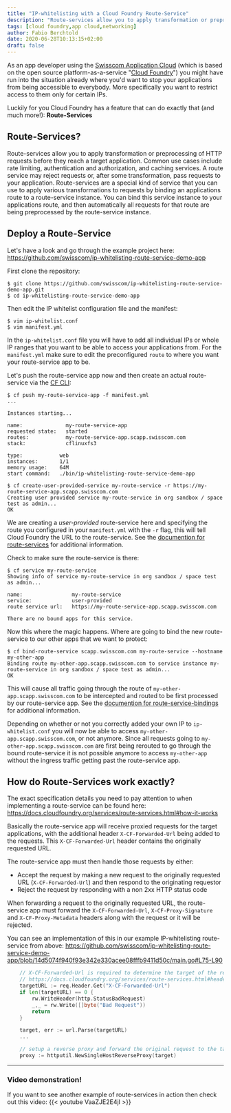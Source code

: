 ```yaml
---
title: "IP-whitelisting with a Cloud Foundry Route-Service"
description: "Route-services allow you to apply transformation or preprocessing of HTTP requests before they reach a target application, with common examples of use cases being rate limiting, authentication and authorization, and caching services"
tags: [cloud foundry,app cloud,networking]
author: Fabio Berchtold
date: 2020-06-28T10:13:15+02:00
draft: false
---
```



As an app developer using the [Swisscom Application Cloud](developer.swisscom.com) (which is based on the open source platform-as-a-service "[Cloud Foundry](https://www.cloudfoundry.org/)") you might have run into the situation already where you'd want to stop your applications from being accessible to everybody. More specifically you want to restrict access to them only for certain IPs.

Luckily for you Cloud Foundry has a feature that can do exactly that (and much more!): **Route-Services**

## Route-Services?

Route-services allow you to apply transformation or preprocessing of HTTP requests before they reach a target application. Common use cases include rate limiting, authentication and authorization, and caching services. A route service may reject requests or, after some transformation, pass requests to your application. Route-services are a special kind of service that you can use to apply various transformations to requests by binding an applications route to a route-service instance. You can bind this service instance to your applications route, and then automatically all requests for that route are being preprocessed by the route-service instance.

## Deploy a Route-Service

Let's have a look and go through the example project here: https://github.com/swisscom/ip-whitelisting-route-service-demo-app

First clone the repository:
```shell
$ git clone https://github.com/swisscom/ip-whitelisting-route-service-demo-app.git
$ cd ip-whitelisting-route-service-demo-app
```

Then edit the IP whitelist configuration file and the manifest:
```shell
$ vim ip-whitelist.conf
$ vim manifest.yml
```
In the `ip-whitelist.conf` file you will have to add all individual IPs or whole IP ranges that you want to be able to access your applications from.
For the `manifest.yml` make sure to edit the preconfigured `route` to where you want your route-service app to be.

Let's push the route-service app now and then create an actual route-service via the [CF CLI](https://docs.cloudfoundry.org/cf-cli/getting-started.html):
```shell
$ cf push my-route-service-app -f manifest.yml
...

Instances starting...

name:              my-route-service-app
requested state:   started
routes:            my-route-service-app.scapp.swisscom.com
stack:             cflinuxfs3

type:            web
instances:       1/1
memory usage:    64M
start command:   ./bin/ip-whitelisting-route-service-demo-app
```
```shell
$ cf create-user-provided-service my-route-service -r https://my-route-service-app.scapp.swisscom.com
Creating user provided service my-route-service in org sandbox / space test as admin...
OK
```
We are creating a *user-provided* route-service here and specifying the route you configured in your `manifest.yml` with the `-r` flag, this will tell Cloud Foundry the URL to the route-service. See the [documention for route-services](https://docs.cloudfoundry.org/services/route-services.html#user-provided) for additional information.

Check to make sure the route-service is there:
```shell
$ cf service my-route-service
Showing info of service my-route-service in org sandbox / space test as admin...

name:                my-route-service
service:             user-provided
route service url:   https://my-route-service-app.scapp.swisscom.com

There are no bound apps for this service.
```

Now this where the magic happens. Where are going to bind the new route-service to our other apps that we want to protect:
```shell
$ cf bind-route-service scapp.swisscom.com my-route-service --hostname my-other-app
Binding route my-other-app.scapp.swisscom.com to service instance my-route-service in org sandbox / space test as admin...
OK
```

This will cause all traffic going through the route of `my-other-app.scapp.swisscom.com` to be intercepted and routed to be first processed by our route-service app.
See the [documention for route-service-bindings](https://docs.cloudfoundry.org/devguide/services/route-binding.html) for additional information.

Depending on whether or not you correctly added your own IP to `ip-whitelist.conf` you will now be able to access `my-other-app.scapp.swisscom.com`, or not anymore. Since all requests going to `my-other-app.scapp.swisscom.com` are first being rerouted to go through the bound route-service it is not possible anymore to access `my-other-app` without the ingress traffic getting past the route-service app.

## How do Route-Services work exactly?

The exact specification details you need to pay attention to when implementing a route-service can be found here:
https://docs.cloudfoundry.org/services/route-services.html#how-it-works

Basically the route-service app will receive proxied requests for the target applications, with the additional header `X-CF-Forwarded-Url` being added to the requests. This `X-CF-Forwarded-Url` header contains the originally requested URL.

The route-service app must then handle those requests by either:
- Accept the request by making a new request to the originally requested URL (`X-CF-Forwarded-Url`) and then respond to the originating requestor
- Reject the request by responding with a non 2xx HTTP status code

When forwarding a request to the originally requested URL, the route-service app must forward the `X-CF-Forwarded-Url`, `X-CF-Proxy-Signature` and `X-CF-Proxy-Metadata` headers along with the request or it will be rejected.

You can see an implementation of this in our example IP-whitelisting route-service from above: https://github.com/swisscom/ip-whitelisting-route-service-demo-app/blob/14d5074f940f93e342e330acee08fffb9411d50c/main.go#L75-L90
```go
	// X-CF-Forwarded-Url is required to determine the target of the request after it has been passed the route service
	// https://docs.cloudfoundry.org/services/route-services.html#headers
	targetURL := req.Header.Get("X-CF-Forwarded-Url")
	if len(targetURL) == 0 {
		rw.WriteHeader(http.StatusBadRequest)
		_,_ = rw.Write([]byte("Bad Request"))
		return
	}

	target, err := url.Parse(targetURL)
	...

	// setup a reverse proxy and forward the original request to the target
	proxy := httputil.NewSingleHostReverseProxy(target)
```

---

### Video demonstration!

If you want to see another example of route-services in action then check out this video:
{{< youtube VaaZJE2E4jI >}}
